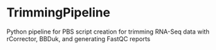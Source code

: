 # TrimmingPipeline
Python pipeline for PBS script creation for trimming RNA-Seq data with rCorrector, BBDuk, and generating FastQC reports
